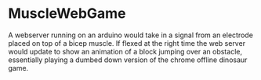 # MuscleWebGame

A webserver running on an arduino would take in a signal from an electrode placed on top of a bicep muscle. If flexed at the right time the web server would update to show an animation of a block jumping over an obstacle, essentially playing a dumbed down version of the chrome offline dinosaur game.
